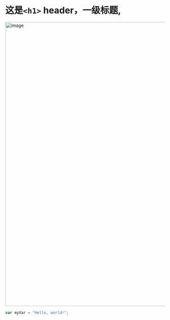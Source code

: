 # 这是`<h1>` header，一级标题,
<img width="896" height="896" alt="image" src="https://github.com/user-attachments/assets/974bbd7c-0d69-4d1d-a3bc-9f72d4552882" />

``` javascript
var myVar = "Hello, world!";
```


